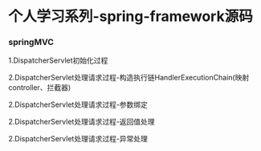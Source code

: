 <h1>个人学习系列-spring-framework源码</h1>

<h3>springMVC</h3>
<p>1.DispatcherServlet初始化过程</p>
<p>2.DispatcherServlet处理请求过程-构造执行链HandlerExecutionChain(映射controller、拦截器)</p>
<p>2.DispatcherServlet处理请求过程-参数绑定</p>
<p>2.DispatcherServlet处理请求过程-返回值处理</p>
<p>2.DispatcherServlet处理请求过程-异常处理</p>
 
